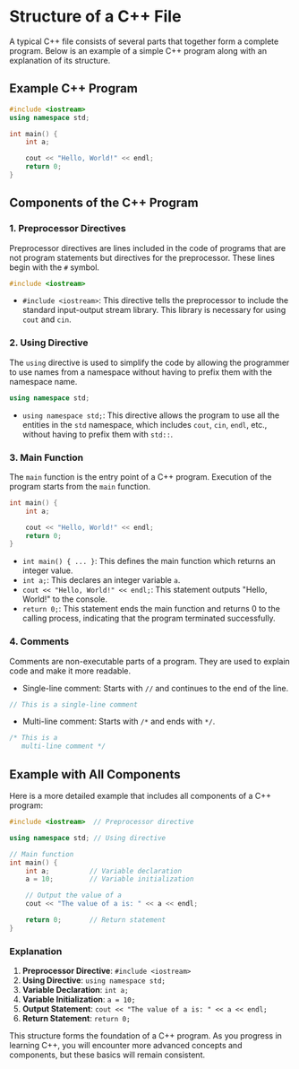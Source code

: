 # Structure of a C++ File

A typical C++ file consists of several parts that together form a complete program. Below is an example of a simple C++ program along with an explanation of its structure.

## Example C++ Program

```cpp
#include <iostream>
using namespace std;

int main() {
    int a;

    cout << "Hello, World!" << endl;
    return 0;
}
```

## Components of the C++ Program

### 1. Preprocessor Directives

Preprocessor directives are lines included in the code of programs that are not program statements but directives for the preprocessor. These lines begin with the `#` symbol.

```cpp
#include <iostream>
```

- `#include <iostream>`: This directive tells the preprocessor to include the standard input-output stream library. This library is necessary for using `cout` and `cin`.

### 2. Using Directive

The `using` directive is used to simplify the code by allowing the programmer to use names from a namespace without having to prefix them with the namespace name.

```cpp
using namespace std;
```

- `using namespace std;`: This directive allows the program to use all the entities in the `std` namespace, which includes `cout`, `cin`, `endl`, etc., without having to prefix them with `std::`.

### 3. Main Function

The `main` function is the entry point of a C++ program. Execution of the program starts from the `main` function.

```cpp
int main() {
    int a;

    cout << "Hello, World!" << endl;
    return 0;
}
```

- `int main() { ... }`: This defines the main function which returns an integer value.
- `int a;`: This declares an integer variable `a`.
- `cout << "Hello, World!" << endl;`: This statement outputs "Hello, World!" to the console.
- `return 0;`: This statement ends the main function and returns 0 to the calling process, indicating that the program terminated successfully.

### 4. Comments

Comments are non-executable parts of a program. They are used to explain code and make it more readable.

- Single-line comment: Starts with `//` and continues to the end of the line.

```cpp
// This is a single-line comment
```

- Multi-line comment: Starts with `/*` and ends with `*/`.

```cpp
/* This is a 
   multi-line comment */
```

## Example with All Components

Here is a more detailed example that includes all components of a C++ program:

```cpp
#include <iostream>  // Preprocessor directive

using namespace std; // Using directive

// Main function
int main() {
    int a;          // Variable declaration
    a = 10;         // Variable initialization

    // Output the value of a
    cout << "The value of a is: " << a << endl;

    return 0;       // Return statement
}
```

### Explanation

1. **Preprocessor Directive**: `#include <iostream>`
2. **Using Directive**: `using namespace std;`
3. **Variable Declaration**: `int a;`
4. **Variable Initialization**: `a = 10;`
5. **Output Statement**: `cout << "The value of a is: " << a << endl;`
6. **Return Statement**: `return 0;`

This structure forms the foundation of a C++ program. As you progress in learning C++, you will encounter more advanced concepts and components, but these basics will remain consistent.
